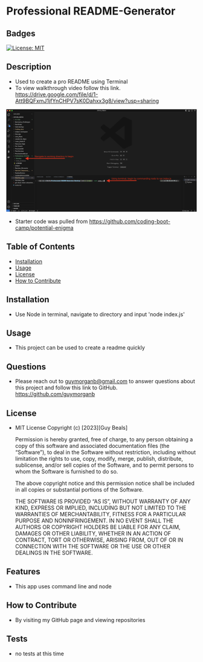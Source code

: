 
  # Professional README-Generator

  ## Badges
  [![License: MIT](https://img.shields.io/badge/License-MIT-blue.svg)](https://opensource.org/licenses/MIT)

  ## Description
  - Used to create a pro README using Terminal
  - To view walkthrough video follow this link.
  https://drive.google.com/file/d/1-Att9BQFxmJ1jfYnCHPV7sK0Dahxx3g8/view?usp=sharing

  ![step 1](https://github.com/guymorganb/Professional-README-Generator/blob/main/Develop/utils/Screenshot.png?raw=true)

  - Starter code was pulled from https://github.com/coding-boot-camp/potential-enigma
  
  ## Table of Contents
  - [Installation](#installation)
  - [Usage](#usage)
  - [License](#license)
  - [How to Contribute](#how-to-contribute)
  
  ## Installation
  - Use Node in terminal, navigate to directory and input 'node index.js'
  
  ## Usage
  - This project can be used to create a readme quickly
  
  ## Questions
  - Please reach out to guymorganb@gmail.com to answer questions about this project and follow this link to GitHub. https://github.com/guymorganb

  ## License
  - MIT License
 Copyright (c) [2023][Guy Beals]

      Permission is hereby granted, free of charge, to any person obtaining a copy of this software and associated documentation files (the “Software”), to deal in the Software without restriction, including without limitation the rights to use, copy, modify, merge, publish, distribute, sublicense, and/or sell copies of the Software, and to permit persons to whom the Software is furnished to do so.

      The above copyright notice and this permission notice shall be included in all
      copies or substantial portions of the Software.

      THE SOFTWARE IS PROVIDED “AS IS”, WITHOUT WARRANTY OF ANY KIND, EXPRESS OR IMPLIED, INCLUDING BUT NOT LIMITED TO THE WARRANTIES OF MERCHANTABILITY, FITNESS FOR A PARTICULAR PURPOSE AND NONINFRINGEMENT. IN NO EVENT SHALL THE AUTHORS OR COPYRIGHT HOLDERS BE LIABLE FOR ANY CLAIM, DAMAGES OR OTHER LIABILITY, WHETHER IN AN ACTION OF CONTRACT, TORT OR OTHERWISE, ARISING FROM, OUT OF OR IN CONNECTION WITH THE SOFTWARE OR THE USE OR OTHER DEALINGS IN THE SOFTWARE.


  ## Features
  - This app uses command line and node

  ## How to Contribute
  - By visiting my GitHub page and viewing repositories
  
  ## Tests
  - no tests at this time
